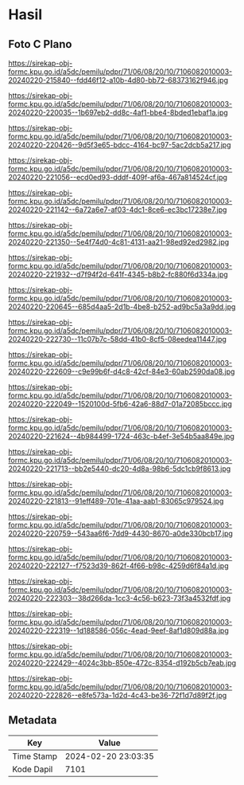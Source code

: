 # Hasil

## Foto C Plano

https://sirekap-obj-formc.kpu.go.id/a5dc/pemilu/pdpr/71/06/08/20/10/7106082010003-20240220-215840--fdd46f12-a10b-4d80-bb72-68373162f946.jpg

https://sirekap-obj-formc.kpu.go.id/a5dc/pemilu/pdpr/71/06/08/20/10/7106082010003-20240220-220035--1b697eb2-dd8c-4af1-bbe4-8bded1ebaf1a.jpg

https://sirekap-obj-formc.kpu.go.id/a5dc/pemilu/pdpr/71/06/08/20/10/7106082010003-20240220-220426--9d5f3e65-bdcc-4164-bc97-5ac2dcb5a217.jpg

https://sirekap-obj-formc.kpu.go.id/a5dc/pemilu/pdpr/71/06/08/20/10/7106082010003-20240220-221056--ecd0ed93-dddf-409f-af6a-467a814524cf.jpg

https://sirekap-obj-formc.kpu.go.id/a5dc/pemilu/pdpr/71/06/08/20/10/7106082010003-20240220-221142--6a72a6e7-af03-4dc1-8ce6-ec3bc17238e7.jpg

https://sirekap-obj-formc.kpu.go.id/a5dc/pemilu/pdpr/71/06/08/20/10/7106082010003-20240220-221350--5e4f74d0-4c81-4131-aa21-98ed92ed2982.jpg

https://sirekap-obj-formc.kpu.go.id/a5dc/pemilu/pdpr/71/06/08/20/10/7106082010003-20240220-221932--d7f94f2d-641f-4345-b8b2-fc880f6d334a.jpg

https://sirekap-obj-formc.kpu.go.id/a5dc/pemilu/pdpr/71/06/08/20/10/7106082010003-20240220-220645--685d4aa5-2d1b-4be8-b252-ad9bc5a3a9dd.jpg

https://sirekap-obj-formc.kpu.go.id/a5dc/pemilu/pdpr/71/06/08/20/10/7106082010003-20240220-222730--11c07b7c-58dd-41b0-8cf5-08eedea11447.jpg

https://sirekap-obj-formc.kpu.go.id/a5dc/pemilu/pdpr/71/06/08/20/10/7106082010003-20240220-222609--c9e99b6f-d4c8-42cf-84e3-60ab2590da08.jpg

https://sirekap-obj-formc.kpu.go.id/a5dc/pemilu/pdpr/71/06/08/20/10/7106082010003-20240220-222049--1520100d-5fb6-42a6-88d7-01a72085bccc.jpg

https://sirekap-obj-formc.kpu.go.id/a5dc/pemilu/pdpr/71/06/08/20/10/7106082010003-20240220-221624--4b984499-1724-463c-b4ef-3e54b5aa849e.jpg

https://sirekap-obj-formc.kpu.go.id/a5dc/pemilu/pdpr/71/06/08/20/10/7106082010003-20240220-221713--bb2e5440-dc20-4d8a-98b6-5dc1cb9f8613.jpg

https://sirekap-obj-formc.kpu.go.id/a5dc/pemilu/pdpr/71/06/08/20/10/7106082010003-20240220-221813--91eff489-701e-41aa-aab1-83065c979524.jpg

https://sirekap-obj-formc.kpu.go.id/a5dc/pemilu/pdpr/71/06/08/20/10/7106082010003-20240220-220759--543aa6f6-7dd9-4430-8670-a0de330bcb17.jpg

https://sirekap-obj-formc.kpu.go.id/a5dc/pemilu/pdpr/71/06/08/20/10/7106082010003-20240220-222127--f7523d39-862f-4f66-b98c-4259d6f84a1d.jpg

https://sirekap-obj-formc.kpu.go.id/a5dc/pemilu/pdpr/71/06/08/20/10/7106082010003-20240220-222303--38d266da-1cc3-4c56-b623-73f3a4532fdf.jpg

https://sirekap-obj-formc.kpu.go.id/a5dc/pemilu/pdpr/71/06/08/20/10/7106082010003-20240220-222319--1d188586-056c-4ead-9eef-8af1d809d88a.jpg

https://sirekap-obj-formc.kpu.go.id/a5dc/pemilu/pdpr/71/06/08/20/10/7106082010003-20240220-222429--4024c3bb-850e-472c-8354-d192b5cb7eab.jpg

https://sirekap-obj-formc.kpu.go.id/a5dc/pemilu/pdpr/71/06/08/20/10/7106082010003-20240220-222826--e8fe573a-1d2d-4c43-be36-72f1d7d89f2f.jpg


## Metadata

| Key        | Value               |
| ---------- | ------------------- |
| Time Stamp | 2024-02-20 23:03:35 |
| Kode Dapil | 7101                |



